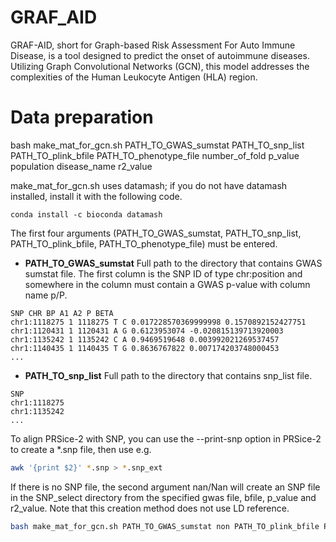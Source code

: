 # GRAF_AID

GRAF-AID, short for Graph-based Risk Assessment For Auto Immune Disease, is a tool designed to predict the onset of autoimmune diseases. Utilizing Graph Convolutional Networks (GCN), this model addresses the complexities of the Human Leukocyte Antigen (HLA) region.

# Data preparation

bash make_mat_for_gcn.sh PATH_TO_GWAS_sumstat PATH_TO_snp_list PATH_TO_plink_bfile PATH_TO_phenotype_file number_of_fold p_value population disease_name r2_value  

make_mat_for_gcn.sh uses datamash; if you do not have datamash installed, install it with the following code.
```
conda install -c bioconda datamash
```
The first four arguments (PATH_TO_GWAS_sumstat, PATH_TO_snp_list, PATH_TO_plink_bfile, PATH_TO_phenotype_file) must be entered.

- **PATH_TO_GWAS_sumstat** Full path to the directory that contains GWAS sumstat file. The first column is the SNP ID of type chr:position and somewhere in the column must contain a GWAS p-value with column name p/P.

```
SNP CHR BP A1 A2 P BETA
chr1:1118275 1 1118275 T C 0.017228570369999998 0.1570892152427751
chr1:1120431 1 1120431 A G 0.6123953074 -0.020815139713920003
chr1:1135242 1 1135242 C A 0.9469519648 0.003992021269537457
chr1:1140435 1 1140435 T G 0.8636767822 0.007174203748000453
...
```
- **PATH_TO_snp_list** Full path to the directory that contains snp_list file.
```
SNP
chr1:1118275 
chr1:1135242
...
```
To align PRSice-2 with SNP, you can use the --print-snp option in PRSice-2 to create a *.snp file, then use e.g.
```sh
awk '{print $2}' *.snp > *.snp_ext
```
If there is no SNP file, the second argument nan/Nan will create an SNP file in the SNP_select directory from the specified gwas file, bfile, p_value and r2_value. Note that this creation method does not use LD reference.
```sh
bash make_mat_for_gcn.sh PATH_TO_GWAS_sumstat non PATH_TO_plink_bfile PATH_TO_phenotype_file number_of_fold 0.01 population disease_name 2  
```


